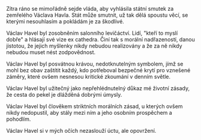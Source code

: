 <!-- dcterms:identifier = riderweblog#265 -->
<!-- dcterms:title = Stát nejsem já -->
<!-- dcterms:abstract = Zítra ráno se mimořádně sejde vláda, aby vyhlásila státní smutek za zemřelého Václava Havla. Stát může smutnit, už tak dělá spoustu věcí, se kterými nesouhlasím a pokládám je za škodlivé. -->
<!-- np9:categoryId = 2 -->
<!-- x4w:category = Lidé a jiná zvěř -->
<!-- np9:authorId = 1 -->
<!-- np9:authorEmail = michal.valasek@altairis.cz -->
<!-- dcterms:creator = Michal Altair Valášek -->
<!-- dcterms:created = 2011-12-18T19:36:24.98+01:00 -->
<!-- dcterms:dateAccepted = 2011-12-18T19:36:26.353+01:00 -->

Zítra ráno se mimořádně sejde vláda, aby vyhlásila státní smutek za zemřelého Václava Havla. Stát může smutnit, už tak dělá spoustu věcí, se kterými nesouhlasím a pokládám je za škodlivé.

Václav Havel byl zosobněním salonního levičáctví. Lidí, "kteří to myslí dobře" a hlásají své vize ex cathedra. Činí tak s morální nadřazeností, danou jistotou, že jejich myšlenky nikdy nebudou realizovány a že za ně nikdy nebudou muset nést zodpovědnost.

Václav Havel byl posvátnou krávou, nedotknutelným symbolem, jímž se mohl bez obav zaštítit každý, kdo potřeboval bezpečné krytí pro vznešené záměry, které ovšem nesnesou kritické zkoumání v denním světle. 

Václav Havel byl užitečný jako nepřehlédnutelný důkaz mé životní zásady, že cesta do pekel je dlážděná dobrými úmysly.

Václav Havel byl člověkem striktních morálních zásad, u kterých ovšem nikdy nedopustil, aby stály mezi ním a jeho osobním prospěchem a pohodlím.

Václav Havel si v mých očích nezaslouží úctu, ale opovržení.